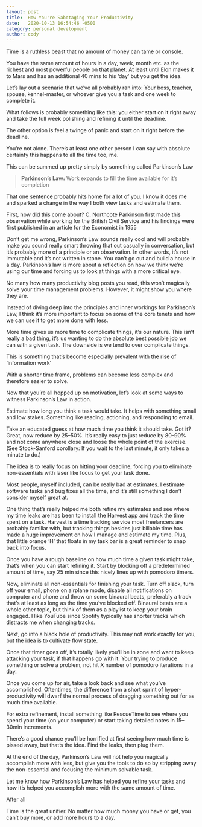 ```yaml
---
layout: post
title:  How You're Sabotaging Your Productivity
date:   2020-10-13 16:54:46 -0500
category: personal development
author: cody
---
```

Time is a ruthless beast that no amount of money can tame or console.

You have the same amount of hours in a day, week, month etc. as the richest and most powerful people on that planet. At least until Elon makes it to Mars and has an additional 40 mins to his ‘day’ but you get the idea.

Let’s lay out a scenario that we’ve all probably ran into: Your boss, teacher,
spouse, kennel-master, or whoever give you a task and one week to complete it.

What follows is probably something like this: you either start on it right away and take the full week polishing and refining it until the deadline.

The other option is feel a twinge of panic and start on it right before the deadline.

You’re not alone. There’s at least one other person I can say with absolute certainty this happens to all the time too, me.

This can be summed up pretty simply by something called Parkinson’s Law

>**Parkinson’s Law:**
>Work expands to fill the time available for it’s completion

That one sentence probably hits home for a lot of you. I know it does me and
sparked a change in the way I both view tasks and estimate them.

First, how did this come about? C. Northcote Parkinson first made this
observation while working for the British Civil Service and his findings were
first published in an article for the Economist in 1955

Don’t get me wrong, Parkinson’s Law sounds really cool and will probably make you sound really smart throwing that out casually in conversation, but it’s probably more of a principle or an observation. In other words, it’s not immutable and it’s not written in stone. You can’t go out and build a house in a day. Parkinson’s law is more about a reflection on how we think we’re using our time and forcing us to look at things with a more critical eye.

No many how many productivity blog posts you read, this won’t magically solve your time management problems. However, it might show you where they are.

Instead of diving deep into the principles and inner workings for Parkinson’s Law, I think it’s more important to focus on some of the core tenets and how we can use it to get more done with less.

More time gives us more time to complicate things, it’s our nature. This isn’t
really a bad thing, it’s us wanting to do the absolute best possible job we can
with a given task. The downside is we tend to over complicate things.

This is something that’s become especially prevalent with the rise of
‘information work’

With a shorter time frame, problems can become less complex and therefore easier to solve.

Now that you’re all hopped up on motivation, let’s look at some ways to witness Parkinson’s Law in action.

Estimate how long you think a task would take. It helps with something small and low stakes. Something like reading, actioning, and responding to email.

Take an educated guess at how much time you think it should take. Got it? Great, now reduce by 25–50%. It’s really easy to just reduce by 80–90% and not come anywhere close and loose the whole point of the exercise. (See Stock-Sanford corollary: If you wait to the last minute, it only takes a minute to do.)

The idea is to really focus on hitting your deadline, forcing you to eliminate
non-essentials with laser like focus to get your task done.

Most people, myself included, can be really bad at estimates. I estimate software tasks and bug fixes all the time, and it’s still something I don’t consider myself great at.

One thing that’s really helped me both refine my estimates and see where my time leaks are has been to install the Harvest app and track the time spent on a task. Harvest is a time tracking service most freelancers are probably familiar with, but tracking things besides just billable time has made a huge improvement on how I manage and estimate my time. Plus, that little orange ‘H’ that floats in my task bar is a great reminder to snap back into focus.

Once you have a rough baseline on how much time a given task might take, that’s when you can start refining it. Start by blocking off a predetermined amount of time, say 25 min since this nicely lines up with pomodoro timers.

Now, eliminate all non-essentials for finishing your task. Turn off slack, turn off your email, phone on airplane mode, disable all notifications on computer and phone and throw on some binaural beats, preferably a track that’s at least as long as the time you’ve blocked off. Binaural beats are a whole other topic,
but think of them as a playlist to keep your brain engaged. I like YouTube since
Spotify typically has shorter tracks which distracts me when changing tracks.

Next, go into a black hole of productivity. This may not work exactly for you,
but the idea is to cultivate flow state.

Once that timer goes off, it’s totally likely you’ll be in zone and want to keep
attacking your task, if that happens go with it. Your trying to produce
something or solve a problem, not hit X number of pomodoro iterations in a day.

Once you come up for air, take a look back and see what you’ve accomplished.
Oftentimes, the difference from a short sprint of hyper-productivity will dwarf
the normal process of dragging something out for as much time available.

For extra refinement, install something like RescueTime to see where you spend your time (on your computer) or start taking detailed notes in 15–30min increments.

There’s a good chance you’ll be horrified at first seeing how much
time is pissed away, but that’s the idea. Find the leaks, then plug them.

At the end of the day, Parkinson’s Law will not help you magically accomplish
more with less, but give you the tools to do so by stripping away the
non-essential and focusing the minimum solvable task.

Let me know how Parkinson’s Law has helped you refine your tasks and how it’s helped you accomplish more with the same amount of time.

After all

Time is the great unifier. No matter how much money you have or get, you can’t buy more, or add more hours to a day.
